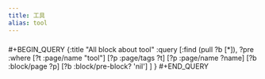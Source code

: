 ```yaml
---
title: 工具
alias: tool
---
```

###
#+BEGIN_QUERY
{:title "All block about tool"
 :query [:find (pull ?b [*]), ?pre
  :where
  [?t :page/name "tool"]
  [?p :page/tags ?t]
  [?p :page/name ?name]
  [?b :block/page ?p]
  [?b :block/pre-block? 'nil']
]
}
#+END_QUERY
